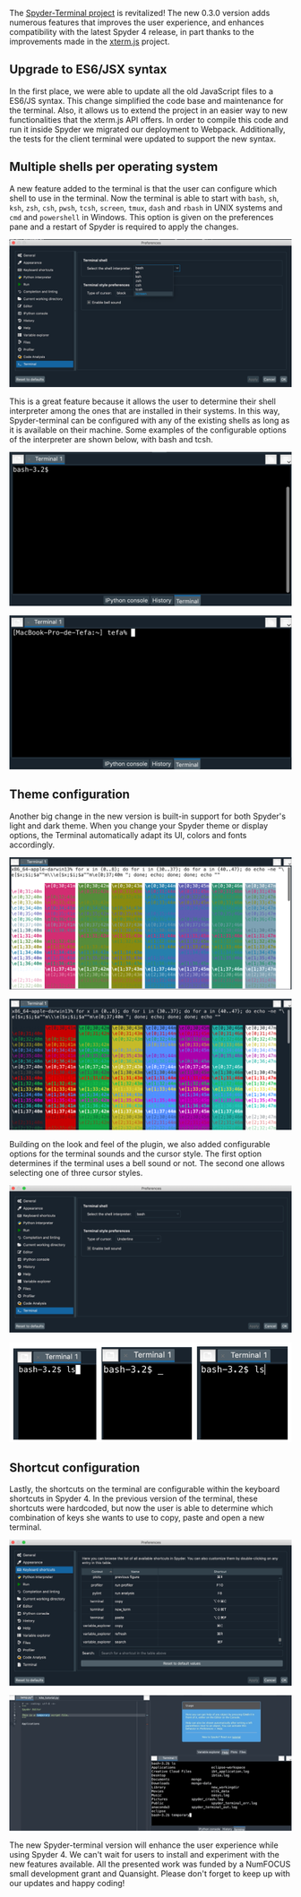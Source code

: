 <!--
.. title: Creating the ultimate terminal experience in Spyder 4 with spyder-terminal
.. slug: creating-the-ultimate-terminal-experience-in-Spyder-4-with-spyder-terminal
.. date: 2019-12-23 16:00:00 UTC-05:00
.. author: Stephannie Jimenez
.. tags: Labs, Spyder
.. category:
.. link:
.. description:
.. type: text
-->

The [Spyder-Terminal project](https://github.com/spyder-ide/spyder-terminal) is revitalized! The new 0.3.0 version adds numerous features that improves the user experience, and enhances compatibility with the latest Spyder 4 release, in part thanks to the improvements made in the [xterm.js](https://xtermjs.org/) project.

<!-- TEASER_END -->

## Upgrade to ES6/JSX syntax

In the first place, we were able to update all the old JavaScript files to a ES6/JS syntax. This change simplified the code base and maintenance for the terminal. Also, it allows us to extend the project in an easier way to new functionalities that the xterm.js API offers. In order to compile this code and run it inside Spyder we migrated our deployment to Webpack. Additionally, the tests for the client terminal were updated to support the new syntax.

## Multiple shells per operating system

A new feature added to the terminal is that the user can configure which shell to use in the terminal. Now the terminal is able to start with `bash`, `sh`, `ksh`, `zsh`, `csh`, `pwsh`, `tcsh`, `screen`, `tmux`, `dash` and `rbash` in UNIX systems and `cmd` and `powershell` in Windows. This option is given on the preferences pane and a restart of Spyder is required to apply the changes.

![UNIX shell options for starting the terminal](/images/spyder-terminal/shells.png)

This is a great feature because it allows the user to determine their shell interpreter among the ones that are installed in their systems. In this way, Spyder-terminal can be configured with any of the existing shells as long as it is available on their machine. Some examples of the configurable options of the interpreter are shown below, with bash and tcsh.

![Spyder-terminal running on a bash shell](/images/spyder-terminal/bash.png)

![Spyder-terminal running on a tcsh shell](/images/spyder-terminal/tcsh.png)

## Theme configuration

Another big change in the new version is built-in support for both Spyder's light and dark theme. When you change your Spyder theme or display options, the Terminal automatically adapt its UI, colors and fonts accordingly.

![Spyder-terminal with minimal color theme](/images/spyder-terminal/minimal.png)

![Spyder-terminal with Spyder dark color theme](/images/spyder-terminal/spyder-dark.png)

Building on the look and feel of the plugin, we also added configurable options for the terminal sounds and the cursor style. The first option determines if the terminal uses a bell sound or not. The second one allows selecting one of three cursor styles.

![Preferences pane for changing the terminal style](/images/spyder-terminal/preferences.png)

![Cursor options for Spyder-terminal](/images/spyder-terminal/cursor-style.png)

## Shortcut configuration

Lastly, the shortcuts on the terminal are configurable within the keyboard shortcuts in Spyder 4. In the previous version of the terminal, these shortcuts were hardcoded, but now the user is able to determine which combination of keys she wants to use to copy, paste and open a new terminal.

![Configurable shortcuts for the Terminal inside Spyder 4](/images/spyder-terminal/shortcuts.png)

![Open a new terminal with the configured shortcut](/images/spyder-terminal/new-term.gif)

The new Spyder-terminal version will enhance the user experience while using Spyder 4. We can't wait for users to install and experiment with the new features available. All the presented work was funded by a NumFOCUS small development grant and Quansight. Please don't forget to keep up with our updates and happy coding!
